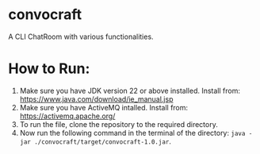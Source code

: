# convocraft
A CLI ChatRoom with various functionalities.

# How to Run:
1. Make sure you have JDK version 22 or above installed. Install from: https://www.java.com/download/ie_manual.jsp
2. Make sure you have ActiveMQ intalled. Install from: https://activemq.apache.org/
3. To run the file, clone the repository to the required directory.
4. Now run the following command in the terminal of the directory: `java -jar ./convocraft/target/convocraft-1.0.jar`.
